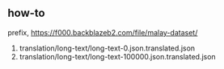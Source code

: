## how-to

prefix, https://f000.backblazeb2.com/file/malay-dataset/

1. translation/long-text/long-text-0.json.translated.json
2. translation/long-text/long-text-100000.json.translated.json